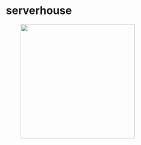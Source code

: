 <h1 align = center>serverhouse</h1>
<div style = "float:right">
  <img width = 300 src="https://raw.githubusercontent.com/pmpu/serverhouse/master/other/images/roles.jpg">
</div>
